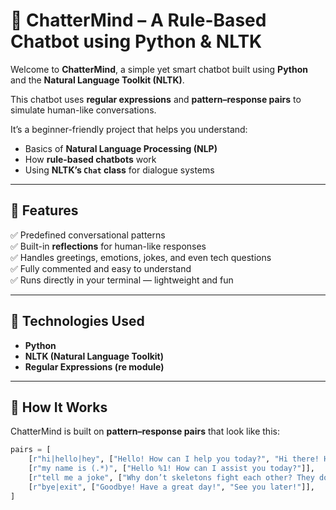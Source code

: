# 🧠 ChatterMind – A Rule-Based Chatbot using Python & NLTK

Welcome to **ChatterMind**, a simple yet smart chatbot built using **Python** and the **Natural Language Toolkit (NLTK)**.  

This chatbot uses **regular expressions** and **pattern–response pairs** to simulate human-like conversations.  

It’s a beginner-friendly project that helps you understand:
- Basics of **Natural Language Processing (NLP)**
- How **rule-based chatbots** work
- Using **NLTK’s `Chat` class** for dialogue systems

---

## 🚀 Features

✅ Predefined conversational patterns  
✅ Built-in **reflections** for human-like responses  
✅ Handles greetings, emotions, jokes, and even tech questions  
✅ Fully commented and easy to understand  
✅ Runs directly in your terminal — lightweight and fun

---

## 🧩 Technologies Used

- **Python**
- **NLTK (Natural Language Toolkit)**
- **Regular Expressions (re module)**

---

## 🧠 How It Works

ChatterMind is built on **pattern–response pairs** that look like this:
```python
pairs = [
    [r"hi|hello|hey", ["Hello! How can I help you today?", "Hi there! How may I assist you?"]],
    [r"my name is (.*)", ["Hello %1! How can I assist you today?"]],
    [r"tell me a joke", ["Why don’t skeletons fight each other? They don’t have the guts!"]],
    [r"bye|exit", ["Goodbye! Have a great day!", "See you later!"]],
]
